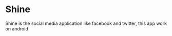 Shine
=====

Shine is the social media application like facebook and twitter, this app work on android
